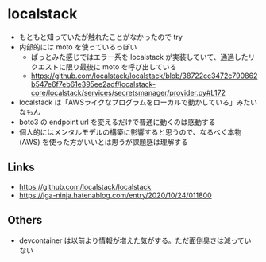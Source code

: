# localstack

- もともと知っていたが触れたことがなかったので try
- 内部的には moto を使っているっぽい
  - ぱっとみた感じではエラー系を localstack が実装していて、通過したリクエストに限り最後に moto を呼び出している
  - https://github.com/localstack/localstack/blob/38722cc3472c790862b547e6f7eb61e395ee2adf/localstack-core/localstack/services/secretsmanager/provider.py#L172
- localstack は「AWSライクなプログラムをローカルで動かしている」みたいなもん
- boto3 の endpoint url を変えるだけで普通に動くのは感動する
- 個人的にはメンタルモデルの構築に影響すると思うので、なるべく本物 (AWS) を使った方がいいとは思うが課題感は理解する

## Links
- https://github.com/localstack/localstack
- https://iga-ninja.hatenablog.com/entry/2020/10/24/011800

## Others
- devcontainer は以前より情報が増えた気がする。ただ面倒臭さは減っていない
